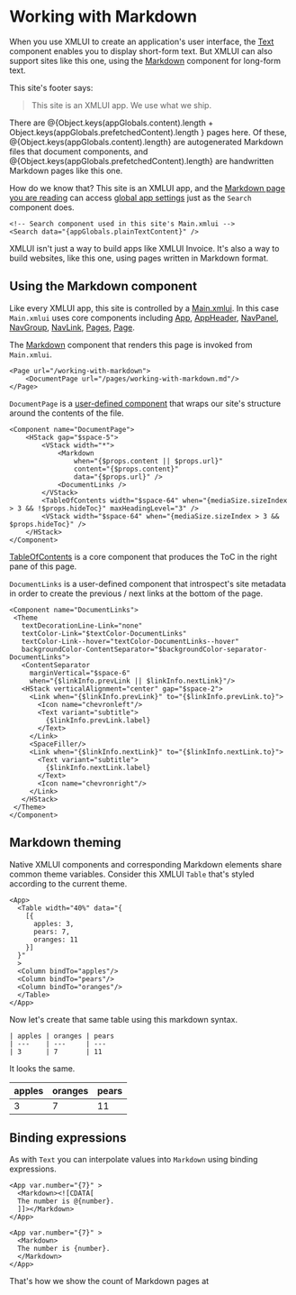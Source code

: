 # Working with Markdown

When you use XMLUI to create an application's user interface, the [Text](/components/Text) component enables you to display short-form text. But XMLUI can also support sites like this one, using the [Markdown](/components/Markdown) component for long-form text.

This site's footer says:

> This site is an XMLUI app. We use what we ship.

There are @{Object.keys(appGlobals.content).length + Object.keys(appGlobals.prefetchedContent).length } pages here. Of these, @{Object.keys(appGlobals.content).length} are autogenerated Markdown files that document components, and @{Object.keys(appGlobals.prefetchedContent).length} are handwritten Markdown pages like this one.

How do we know that? This site is an XMLUI app, and the [Markdown page you are reading](https://raw.githubusercontent.com/xmlui-org/xmlui/refs/heads/main/docs/public/pages/working-with-markdown.md) can access [global app settings](/globals#appglobals) just as the `Search` component does.

```xmlui
<!-- Search component used in this site's Main.xmlui -->
<Search data="{appGlobals.plainTextContent}" />
```

XMLUI isn't just a way to build apps like XMLUI Invoice. It's also a way to build websites, like this one, using pages written in Markdown format.

## Using the Markdown component

Like every XMLUI app, this site is controlled by a [Main.xmlui](/https://github.com/xmlui-org/xmlui/blob/main/docs/src/Main.xmlui). In this case `Main.xmlui` uses core components including [App](/components/App), [AppHeader](/components/AppHeader), [NavPanel](/components/NavPanel), [NavGroup](/components/NavGroup), [NavLink](/components/NavLink), [Pages](/components/Pages), [Page](/components/Page).

The [Markdown](/components/Markdown) component that renders this page is invoked from `Main.xmlui`.

```xmlui
<Page url="/working-with-markdown">
    <DocumentPage url="/pages/working-with-markdown.md"/>
</Page>
```

`DocumentPage` is a [user-defined component](/user-defined-components) that wraps our site's structure around the contents of the file.

```xmlui
<Component name="DocumentPage">
    <HStack gap="$space-5">
        <VStack width="*">
            <Markdown
                when="{$props.content || $props.url}"
                content="{$props.content}"
                data="{$props.url}" />
            <DocumentLinks />
        </VStack>
        <TableOfContents width="$space-64" when="{mediaSize.sizeIndex > 3 && !$props.hideToc}" maxHeadingLevel="3" />
        <VStack width="$space-64" when="{mediaSize.sizeIndex > 3 && $props.hideToc}" />
    </HStack>
</Component>
```

 [TableOfContents](/components/TableOfContents) is a core component that produces the ToC in the right pane of this page.

 `DocumentLinks` is a user-defined component that introspect's site metadata in order to create the previous / next links at the bottom of the page.

 ```xmlui
 <Component name="DocumentLinks">
  <Theme
    textDecorationLine-Link="none"
    textColor-Link="$textColor-DocumentLinks"
    textColor-Link--hover="textColor-DocumentLinks--hover"
    backgroundColor-ContentSeparator="$backgroundColor-separator-DocumentLinks">
    <ContentSeparator
      marginVertical="$space-6"
      when="{$linkInfo.prevLink || $linkInfo.nextLink}"/>
    <HStack verticalAlignment="center" gap="$space-2">
      <Link when="{$linkInfo.prevLink}" to="{$linkInfo.prevLink.to}">
        <Icon name="chevronleft"/>
        <Text variant="subtitle">
          {$linkInfo.prevLink.label}
        </Text>
      </Link>
      <SpaceFiller/>
      <Link when="{$linkInfo.nextLink}" to="{$linkInfo.nextLink.to}">
        <Text variant="subtitle">
          {$linkInfo.nextLink.label}
        </Text>
        <Icon name="chevronright"/>
      </Link>
    </HStack>
  </Theme>
</Component>
```

## Markdown theming

Native XMLUI components and corresponding Markdown elements share common theme variables. Consider this XMLUI `Table` that's styled according to the current theme.

```xmlui-pg display name="Example: using the Table component"
<App>
  <Table width="40%" data="{
    [{
      apples: 3,
      pears: 7,
      oranges: 11
    }]
  }"
  >
  <Column bindTo="apples"/>
  <Column bindTo="pears"/>
  <Column bindTo="oranges"/>
  </Table>
</App>
```

Now let's create that same table using this markdown syntax.

```
| apples | oranges | pears
| ---    | ---     | ---
| 3      | 7       | 11
```

It looks the same.

| apples | oranges | pears
| ---    | ---     | ---
| 3      | 7       | 11

## Binding expressions

As with `Text` you can interpolate values into `Markdown` using binding expressions.

```xmlui-pg display
<App var.number="{7}" >
  <Markdown><![CDATA[
  The number is @{number}.
  ]]></Markdown>
</App>
```

```xmlui-pg display
<App var.number="{7}" >
  <Markdown>
  The number is {number}.
  </Markdown>
</App>
```

That's how we show the count of Markdown pages at

